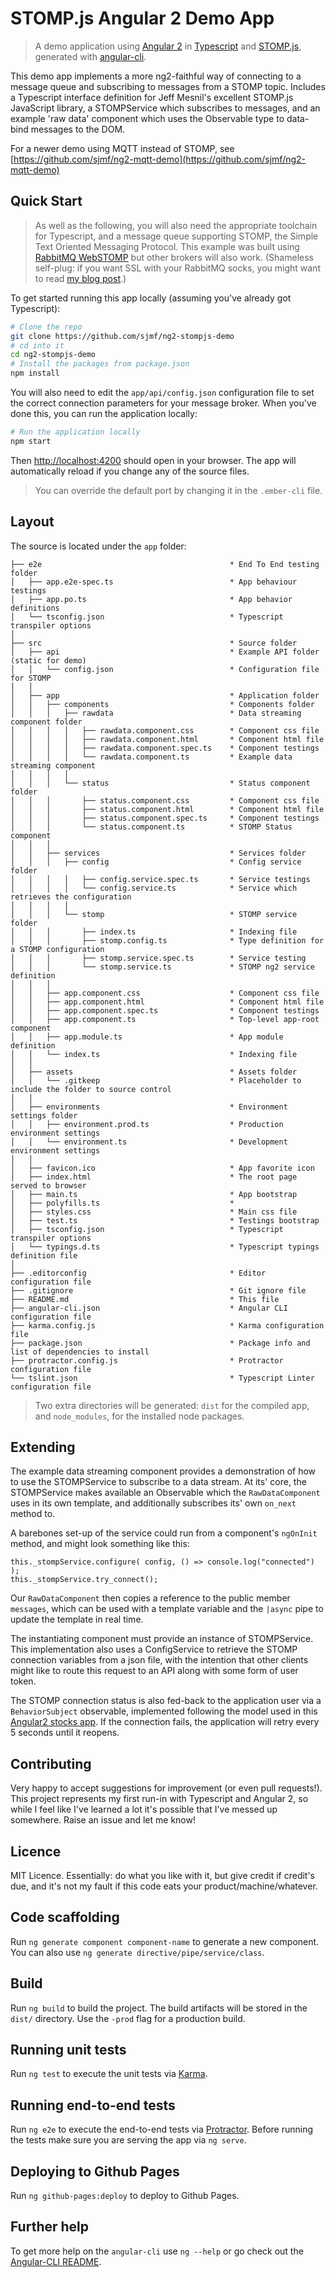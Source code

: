 # STOMP.js Angular 2 Demo App

> A demo application using [Angular 2](https://github.com/angular/angular) in
[Typescript](https://github.com/Microsoft/TypeScript) and [STOMP.js](https://github.com/jmesnil/stomp-websocket),
> generated with [angular-cli](https://github.com/angular/angular-cli).

This demo app implements a more ng2-faithful way of connecting to a message 
queue and subscribing to messages from a STOMP topic. Includes a Typescript 
interface definition for Jeff Mesnil's excellent STOMP.js JavaScript library,
a STOMPService which subscribes to messages, and an example 'raw data' 
component which uses the Observable type to data-bind messages to the DOM.

For a newer demo using MQTT instead of STOMP, see [https://github.com/sjmf/ng2-mqtt-demo](https://github.com/sjmf/ng2-mqtt-demo)

## Quick Start 

> As well as the following, you will also need the appropriate toolchain for 
> Typescript, and a message queue supporting STOMP, the Simple Text Oriented 
> Messaging Protocol. This example was built using [RabbitMQ WebSTOMP](http://www.rabbitmq.com/blog/2012/05/14/introducing-rabbitmq-web-stomp/)
> but other brokers will also work. (Shameless self-plug: if you want SSL with
> your RabbitMQ socks, you might want to read [my blog post](https://sjmf.in/wp/?p=86).)


To get started running this app locally (assuming you've already got Typescript):

```bash
# Clone the repo
git clone https://github.com/sjmf/ng2-stompjs-demo
# cd into it
cd ng2-stompjs-demo
# Install the packages from package.json
npm install
```

You will also need to edit the `app/api/config.json` configuration file to set
the correct connection parameters for your message broker. When you've done 
this, you can run the application locally:

```bash
# Run the application locally
npm start
```

Then [http://localhost:4200](http://localhost:4200) should open in your browser.
The app will automatically reload if you change any of the source files.

> You can override the default port by changing it in the `.ember-cli` file. 


## Layout

The source is located under the `app` folder:

```
├── e2e                                          * End To End testing folder
│   ├── app.e2e-spec.ts                          * App behaviour testings
│   ├── app.po.ts                                * App behavior definitions
│   └── tsconfig.json                            * Typescript transpiler options
│
├── src                                          * Source folder
│   ├── api                                      * Example API folder (static for demo)
│   │   └── config.json                          * Configuration file for STOMP
│   │
│   ├── app                                      * Application folder
│   │   ├── components                           * Components folder
│   │   │   ├── rawdata                          * Data streaming component folder
│   │   │   │   ├── rawdata.component.css        * Component css file
│   │   │   │   ├── rawdata.component.html       * Component html file
│   │   │   │   ├── rawdata.component.spec.ts    * Component testings
│   │   │   │   └── rawdata.component.ts         * Example data streaming component
│   │   │   │
│   │   │   └── status                           * Status component folder
│   │   │       ├── status.component.css         * Component css file
│   │   │       ├── status.component.html        * Component html file
│   │   │       ├── status.component.spec.ts     * Component testings
│   │   │       └── status.component.ts          * STOMP Status component
│   │   │
│   │   ├── services                             * Services folder
│   │   │   ├── config                           * Config service folder
│   │   │   │   ├── config.service.spec.ts       * Service testings
│   │   │   │   └── config.service.ts            * Service which retrieves the configuration
│   │   │   │
│   │   │   └── stomp                            * STOMP service folder
│   │   │       ├── index.ts                     * Indexing file
│   │   │       ├── stomp.config.ts              * Type definition for a STOMP configuration
│   │   │       ├── stomp.service.spec.ts        * Service testing
│   │   │       └── stomp.service.ts             * STOMP ng2 service definition
│   │   │
│   │   ├── app.component.css                    * Component css file
│   │   ├── app.component.html                   * Component html file
│   │   ├── app.component.spec.ts                * Component testings
│   │   ├── app.component.ts                     * Top-level app-root component
│   │   ├── app.module.ts                        * App module definition
│   │   └── index.ts                             * Indexing file
│   │
│   ├── assets                                   * Assets folder
│   │   └── .gitkeep                             * Placeholder to include the folder to source control
│   │
│   ├── environments                             * Environment settings folder
│   │   ├── environment.prod.ts                  * Production environment settings
│   │   └── environment.ts                       * Development environment settings
│   │
│   ├── favicon.ico                              * App favorite icon
│   ├── index.html                               * The root page served to browser
│   ├── main.ts                                  * App bootstrap
│   ├── polyfills.ts                             *  
│   ├── styles.css                               * Main css file
│   ├── test.ts                                  * Testings bootstrap
│   ├── tsconfig.json                            * Typescript transpiler options 
│   └── typings.d.ts                             * Typescript typings definition file
│
├── .editorconfig                                * Editor configuration file
├── .gitignore                                   * Git ignore file
├── README.md                                    * This file
├── angular-cli.json                             * Angular CLI configuration file
├── karma.config.js                              * Karma configuration file
├── package.json                                 * Package info and list of dependencies to install
├── protractor.config.js                         * Protractor configuration file
└── tslint.json                                  * Typescript Linter configuration file
```

> Two extra directories will be generated: `dist` for the compiled app, and 
`node_modules`, for the installed node packages.


## Extending

The example data streaming component provides a demonstration of how to use the
STOMPService to subscribe to a data stream. At its' core, the STOMPService makes
available an Observable which the `RawDataComponent` uses in its own template, 
and additionally subscribes its' own `on_next` method to.

A barebones set-up of the service could run from a component's `ngOnInit`
method, and might look something like this:
```
this._stompService.configure( config, () => console.log("connected") );
this._stompService.try_connect();
```

Our `RawDataComponent` then copies a reference to the public member `messages`,
which can be used with a template variable and the `|async` pipe to update the
template in real time.

The instantiating component must provide an instance of STOMPService. This
implementation also uses a ConfigService to retrieve the STOMP connection
variables from a json file, with the intention that other clients might like to
route this request to an API along with some form of user token.

The STOMP connection status is also fed-back to the application user via a
`BehaviorSubject` observable, implemented following the model used in 
this [Angular2 stocks app](https://github.com/jeffbcross/aim). If the connection
fails, the application will retry every 5 seconds until it reopens.


## Contributing

Very happy to accept suggestions for improvement (or even pull requests!). This
project represents my first run-in with Typescript and Angular 2, so while I
feel like I've learned a lot it's possible that I've messed up somewhere. Raise
an issue and let me know!


## Licence

MIT Licence. Essentially: do what you like with it, but give credit if credit's 
due, and it's not my fault if this code eats your product/machine/whatever.


## Code scaffolding

Run `ng generate component component-name` to generate a new component. You can also use `ng generate directive/pipe/service/class`.

## Build

Run `ng build` to build the project. The build artifacts will be stored in the `dist/` directory. Use the `-prod` flag for a production build.

## Running unit tests

Run `ng test` to execute the unit tests via [Karma](https://karma-runner.github.io).

## Running end-to-end tests

Run `ng e2e` to execute the end-to-end tests via [Protractor](http://www.protractortest.org/).
Before running the tests make sure you are serving the app via `ng serve`.

## Deploying to Github Pages

Run `ng github-pages:deploy` to deploy to Github Pages.

## Further help

To get more help on the `angular-cli` use `ng --help` or go check out the [Angular-CLI README](https://github.com/angular/angular-cli/blob/master/README.md).
